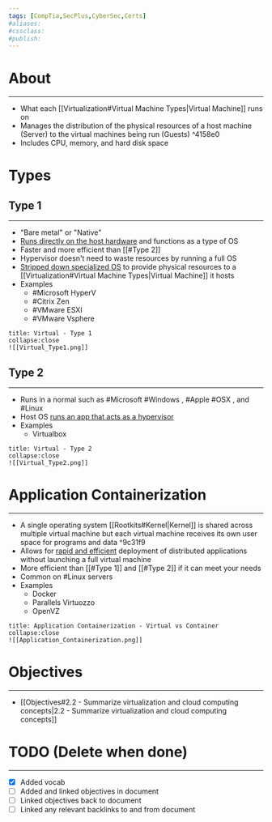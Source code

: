 ```yaml
---
tags: [CompTia,SecPlus,CyberSec,Certs]
#aliases:
#cssclass:
#publish:
---
```


# About
---
- What each [[Virtualization#Virtual Machine Types|Virtual Machine]] runs on
- Manages the distribution of the physical resources of a host machine (Server) to the virtual machines being run (Guests) ^4158e0
- Includes CPU, memory, and hard disk space

# Types

## Type 1
---
- "Bare metal" or "Native"
- <u>Runs directly on the host hardware</u> and functions as a type of OS
- Faster and more efficient than [[#Type 2]]
- Hypervisor doesn't need to waste resources by running a full OS
- <u>Stripped down specialized OS</u> to provide physical resources to a [[Virtualization#Virtual Machine Types|Virtual Machine]] it hosts
- Examples
	- #Microsoft HyperV
	- #Citrix Zen
	- #VMware ESXI
	- #VMware Vsphere

```ad-info
title: Virtual - Type 1
collapse:close
![[Virtual_Type1.png]]
```

## Type 2
---
- Runs in a normal such as #Microsoft #Windows , #Apple #OSX , and #Linux
- Host OS <u>runs an app that acts as a hypervisor</u>
- Examples
	- Virtualbox

```ad-info
title: Virtual - Type 2
collapse:close
![[Virtual_Type2.png]]
```

# Application Containerization
---
- A single operating system [[Rootkits#Kernel|Kernel]] is shared across multiple virtual machine but each virtual machine receives its own user space for programs and data ^9c31f9
- Allows for <u>rapid and efficient</u> deployment of distributed applications without launching a full virtual machine
- More efficient than [[#Type 1]] and [[#Type 2]] if it can meet your needs
- Common on #Linux servers
- Examples
	- Docker
	- Parallels Virtuozzo
	- OpenVZ

```ad-info
title: Application Containerization - Virtual vs Container
collapse:close
![[Application_Containerization.png]]
```

# Objectives
---
- [[Objectives#2.2 - Summarize virtualization and cloud computing concepts|2.2 - Summarize virtualization and cloud computing concepts]]

# TODO (Delete when done)
---
- [x] Added vocab
- [ ] Added and linked objectives in document
- [ ] Linked objectives back to document
- [ ] Linked any relevant backlinks to and from document